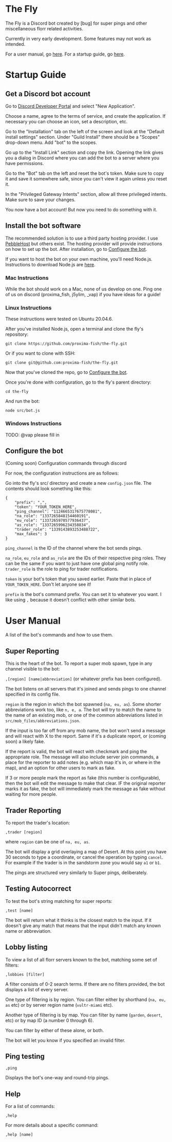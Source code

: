 # The Fly

The Fly is a Discord bot created by [bug] for super pings and other miscellaneous florr related activities.

Currently in very early development. Some features may not work as intended.

For a user manual, go [here](#user-manual).
For a startup guide, go [here](#startup-guide).

# Startup Guide

## Get a Discord bot account

Go to [Discord Developer Portal](https://discord.com/developers/applications) and select "New Application".

Choose a name, agree to the terms of service, and create the application. If necessary you can choose an icon, set a description, etc.

Go to the "Installation" tab on the left of the screen and look at the "Default install settings" section. Under "Guild Install" there should be a "Scopes" drop-down menu. Add "bot" to the scopes.

Go up to the "Install Link" section and copy the link. Opening the link gives you a dialog in Discord where you can add the bot to a server where you have permissions.

Go to the "Bot" tab on the left and reset the bot's token. Make sure to copy it and save it somewhere safe, since you can't view it again unless you reset it.

In the "Privileged Gateway Intents" section, allow all three privileged intents. Make sure to save your changes.

You now have a bot account! But now you need to do something with it.

## Install the bot software

The recommended solution is to use a third party hosting provider. I use [PebbleHost](https://pebblehost.com/bot-hosting) but others exist. The hosting provider will provide instructions on how to set up the bot. After installation, go to [Configure the bot](#configure-the-bot).

If you want to host the bot on your own machine, you'll need Node.js. Instructions to download Node.js are [here](https://nodejs.org/en/download).

### Mac Instructions

While the bot should work on a Mac, none of us develop on one. Ping one of us on discord (proxima_fish, j5ylim, _vap) if you have ideas for a guide!

### Linux Instructions

These instructions were tested on Ubuntu 20.04.6.

After you've installed Node.js, open a terminal and clone the fly's repository:

`git clone https://github.com/proxima-fish/the-fly.git`

Or if you want to clone with SSH:

`git clone git@github.com:proxima-fish/the-fly.git`

Now that you've cloned the repo, go to [Configure the bot](#configure-the-bot).

Once you're done with configuration, go to the fly's parent directory:

`cd the-fly`

And run the bot:

`node src/bot.js`

### Windows Instructions

TODO: @vap please fill in

## Configure the bot

(Coming soon) Configuration commands through discord

For now, the configuration instructions are as follows:

Go into the fly's src/ directory and create a new `config.json` file. The contents should look something like this:
```
{
    "prefix": ",",
    "token": "YOUR_TOKEN_HERE",
    "ping_channel": "1124665317675778081",
    "na_role": "1337265848154460191",
    "eu_role": "1337265970577936437",
    "as_role": "1337265996234358834",
    "trader_role": "1339143893253488722",
    "max_fakes": 3
}
```

`ping_channel` is the ID of the channel where the bot sends pings.

`na_role`, `eu_role` and `as_role` are the IDs of their respective ping roles. They can be the same if you want to just have one global ping notify role. `trader_role` is the role to ping for trader notifications.

`token` is your bot's token that you saved earlier. Paste that in place of `YOUR_TOKEN_HERE`. Don't let anyone see it!

`prefix` is the bot's command prefix. You can set it to whatever you want. I like using `,` because it doesn't conflict with other similar bots.

# User Manual

A list of the bot's commands and how to use them.

## Super Reporting

This is the heart of the bot. To report a super mob spawn, type in any channel visible to the bot:

`,[region] [name|abbreviation]` (or whatever prefix has been configured).

The bot listens on all servers that it's joined and sends pings to one channel specified in its config file.

`region` is the region in which the bot spawned (`na, eu, as`). Some shorter abbreviations work too, like `n, e, a`. The bot will try to match the name to the name of an existing mob, or one of the common abbreviations listed in `src/mob_files/abbreviations.json`.

If the input is too far off from any mob name, the bot won't send a message and will react with X to the report. Same if it's a duplicate report, or (coming soon) a likely fake.

If the report is valid, the bot will react with checkmark and ping the appropriate role. The message will also include server join commands, a place for the reporter to add notes (e.g. which map it's in, or where in the map), and an option for other users to mark as fake.

If 3 or more people mark the report as fake (this number is configurable), then the bot will edit the message to make that clear. IF the original reporter marks it as fake, the bot will immediately mark the message as fake without waiting for more people.

## Trader Reporting

To report the trader's location:

`,trader [region]`

where `region` can be one of `na, eu, as`.

The bot will display a grid overlaying a map of Desert. At this point you have 30 seconds to type a coordinate, or cancel the operation by typing `cancel`. For example if the trader is in the sandstorm zone you would say `a1` or `b1`.

The pings are structured very similarly to Super pings, deliberately.

## Testing Autocorrect

To test the bot's string matching for super reports:

`,test [name]`

The bot will return what it thinks is the closest match to the input. If it doesn't give any match that means that the input didn't match any known name or abbreviation.

## Lobby listing

To view a list of all florr servers known to the bot, matching some set of filters:

`,lobbies [filter]`

A filter consists of 0-2 search terms. If there are no filters provided, the bot displays a list of every server.

One type of filtering is by region. You can filter either by shorthand (`na, eu, as` etc) or by server region name (`vultr-miami` etc).

Another type of filtering is by map. You can filter by name (`garden`, `desert`, etc) or by map ID (a number 0 through 6).

You can filter by either of these alone, or both.

The bot will let you know if you specified an invalid filter.

## Ping testing

`,ping`

Displays the bot's one-way and round-trip pings.

## Help

For a list of commands:

`,help`

For more details about a specific command:

`,help [name]`